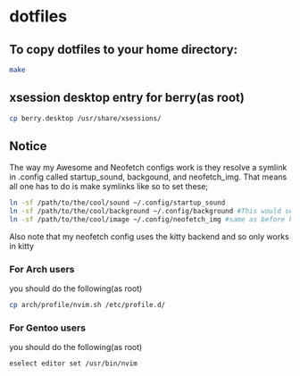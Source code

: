 # dotfiles
## To copy dotfiles to your home directory:
```sh
make
```
## xsession desktop entry for berry(as root)
``` sh
cp berry.desktop /usr/share/xsessions/
```
## Notice
The way my Awesome and Neofetch configs work is they resolve a symlink in .config called startup_sound, backgound, and neofetch_img. That means all one has to do is make symlinks like so to set these;
```sh
ln -sf /path/to/the/cool/sound ~/.config/startup_sound
ln -sf /path/to/the/cool/background ~/.config/background #This would set the background and you would just have to refresh with Ctrl+Mod4+R
ln -sf /path/to/the/cool/image ~/.config/neofetch_img #same as before but for neofetch image
```
Also note that my neofetch config uses the kitty backend and so only works in kitty
### For Arch users
you should do the following(as root)
```sh
cp arch/profile/nvim.sh /etc/profile.d/
```
### For Gentoo users
you should do the following(as root)
```sh
eselect editor set /usr/bin/nvim
```
